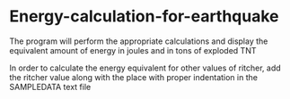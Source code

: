 # Energy-calculation-for-earthquake
The program will perform the appropriate calculations and display the equivalent amount of energy in joules and in tons of exploded TNT

In order to calculate the energy equivalent for other values of ritcher, add the ritcher value along with the place with proper indentation in the SAMPLEDATA text file
